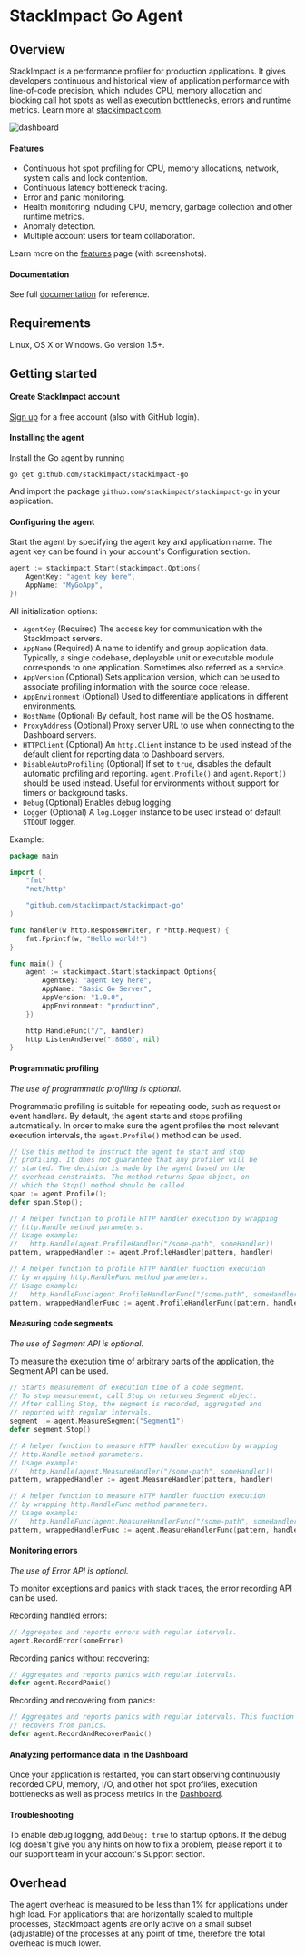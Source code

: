 # StackImpact Go Agent

## Overview

StackImpact is a performance profiler for production applications. It gives developers continuous and historical view of application performance with line-of-code precision, which includes CPU, memory allocation and blocking call hot spots as well as execution bottlenecks, errors and runtime metrics. Learn more at [stackimpact.com](https://stackimpact.com/).

![dashboard](https://stackimpact.com/wp-content/uploads/2017/06/hotspots-cpu-1.4.png)

#### Features

* Continuous hot spot profiling for CPU, memory allocations, network, system calls and lock contention.
* Continuous latency bottleneck tracing.
* Error and panic monitoring.
* Health monitoring including CPU, memory, garbage collection and other runtime metrics.
* Anomaly detection.
* Multiple account users for team collaboration.

Learn more on the [features](https://stackimpact.com/features/) page (with screenshots).


#### Documentation

See full [documentation](https://stackimpact.com/docs/) for reference.



## Requirements

Linux, OS X or Windows. Go version 1.5+.


## Getting started


#### Create StackImpact account

[Sign up](https://dashboard.stackimpact.com/#/signup) for a free account (also with GitHub login).


#### Installing the agent

Install the Go agent by running

```
go get github.com/stackimpact/stackimpact-go
```

And import the package `github.com/stackimpact/stackimpact-go` in your application.


#### Configuring the agent

Start the agent by specifying the agent key and application name. The agent key can be found in your account's Configuration section.

```go
agent := stackimpact.Start(stackimpact.Options{
	AgentKey: "agent key here",
	AppName: "MyGoApp",
})
```

All initialization options:

* `AgentKey` (Required) The access key for communication with the StackImpact servers.
* `AppName` (Required) A name to identify and group application data. Typically, a single codebase, deployable unit or executable module corresponds to one application. Sometimes also referred as a service.
* `AppVersion` (Optional) Sets application version, which can be used to associate profiling information with the source code release.
* `AppEnvironment` (Optional) Used to differentiate applications in different environments.
* `HostName` (Optional) By default, host name will be the OS hostname.
* `ProxyAddress` (Optional) Proxy server URL to use when connecting to the Dashboard servers.
* `HTTPClient` (Optional) An `http.Client` instance to be used instead of the default client for reporting data to Dashboard servers.
* `DisableAutoProfiling` (Optional) If set to `true`, disables the default automatic profiling and reporting. `agent.Profile()` and `agent.Report()` should be used instead. Useful for environments without support for timers or background tasks.
* `Debug` (Optional) Enables debug logging.
* `Logger` (Optional) A `log.Logger` instance to be used instead of default `STDOUT` logger.



Example:

```go
package main

import (
	"fmt"
	"net/http"

	"github.com/stackimpact/stackimpact-go"
)

func handler(w http.ResponseWriter, r *http.Request) {
	fmt.Fprintf(w, "Hello world!")
}

func main() {
	agent := stackimpact.Start(stackimpact.Options{
		AgentKey: "agent key here",
		AppName: "Basic Go Server",
		AppVersion: "1.0.0",
		AppEnvironment: "production",
	})

	http.HandleFunc("/", handler) 
	http.ListenAndServe(":8080", nil)
}
```

#### Programmatic profiling

*The use of programmatic profiling is optional.*

Programmatic profiling is suitable for repeating code, such as request or event handlers. By default, the agent starts and stops profiling automatically. In order to make sure the agent profiles the most relevant execution intervals, the `agent.Profile()` method can be used.

```go
// Use this method to instruct the agent to start and stop 
// profiling. It does not guarantee that any profiler will be 
// started. The decision is made by the agent based on the 
// overhead constraints. The method returns Span object, on 
// which the Stop() method should be called. 
span := agent.Profile();
defer span.Stop();
```

```go
// A helper function to profile HTTP handler execution by wrapping 
// http.Handle method parameters.
// Usage example:
//   http.Handle(agent.ProfileHandler("/some-path", someHandler))
pattern, wrappedHandler := agent.ProfileHandler(pattern, handler)
```

```go
// A helper function to profile HTTP handler function execution 
// by wrapping http.HandleFunc method parameters.
// Usage example:
//   http.HandleFunc(agent.ProfileHandlerFunc("/some-path", someHandlerFunc))
pattern, wrappedHandlerFunc := agent.ProfileHandlerFunc(pattern, handlerFunc)
```

#### Measuring code segments

*The use of Segment API is optional.*

To measure the execution time of arbitrary parts of the application, the Segment API can be used.

```go
// Starts measurement of execution time of a code segment.
// To stop measurement, call Stop on returned Segment object.
// After calling Stop, the segment is recorded, aggregated and
// reported with regular intervals.
segment := agent.MeasureSegment("Segment1")
defer segment.Stop()
```

```go
// A helper function to measure HTTP handler execution by wrapping 
// http.Handle method parameters.
// Usage example:
//   http.Handle(agent.MeasureHandler("/some-path", someHandler))
pattern, wrappedHandler := agent.MeasureHandler(pattern, handler)
```

```go
// A helper function to measure HTTP handler function execution 
// by wrapping http.HandleFunc method parameters.
// Usage example:
//   http.HandleFunc(agent.MeasureHandlerFunc("/some-path", someHandlerFunc))
pattern, wrappedHandlerFunc := agent.MeasureHandlerFunc(pattern, handlerFunc)
```


#### Monitoring errors

*The use of Error API is optional.*


To monitor exceptions and panics with stack traces, the error recording API can be used.

Recording handled errors:

```go
// Aggregates and reports errors with regular intervals.
agent.RecordError(someError)
```

Recording panics without recovering:

```go
// Aggregates and reports panics with regular intervals.
defer agent.RecordPanic()
```

Recording and recovering from panics:

```go
// Aggregates and reports panics with regular intervals. This function also
// recovers from panics.
defer agent.RecordAndRecoverPanic()
```


#### Analyzing performance data in the Dashboard

Once your application is restarted, you can start observing continuously recorded CPU, memory, I/O, and other hot spot profiles, execution bottlenecks as well as process metrics in the [Dashboard](https://dashboard.stackimpact.com/).


#### Troubleshooting

To enable debug logging, add `Debug: true` to startup options. If the debug log doesn't give you any hints on how to fix a problem, please report it to our support team in your account's Support section.


## Overhead

The agent overhead is measured to be less than 1% for applications under high load. For applications that are horizontally scaled to multiple processes, StackImpact agents are only active on a small subset (adjustable) of the processes at any point of time, therefore the total overhead is much lower.
